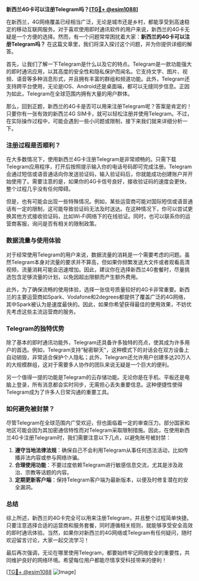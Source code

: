 **新西兰4G卡可以注册Telegram吗？[[TG💪+ @esim1088](https://t.me/s/esim1088)]**

在新西兰，4G网络覆盖已经相当广泛，无论是城市还是乡村，都能享受到高速稳定的移动互联网服务。对于喜欢使用即时通讯软件的用户来说，新西兰的4G卡无疑是一个方便的选择。然而，有一个问题常常困扰着大家：**新西兰的4G卡可以注册Telegram吗？** 在这篇文章里，我们将深入探讨这个问题，并为你提供详细的解答。

首先，让我们了解一下Telegram是什么以及它的特点。Telegram是一款功能强大的即时通讯应用，以其高度的安全性和隐私保护而闻名。它支持文字、图片、视频、语音等多种消息形式，并且拥有丰富的群组和频道功能。此外，Telegram还支持跨平台使用，无论是iOS、Android还是桌面端，都可以无缝同步信息。正因为如此，Telegram在全球范围内拥有大量的用户群体。

那么，回到正题，新西兰的4G卡是否可以用来注册Telegram呢？答案是肯定的！只要你有一张有效的新西兰4G SIM卡，就可以轻松注册并使用Telegram。不过，在实际操作过程中，可能会遇到一些小问题或限制，接下来我们就来详细分析一下。

### 注册过程是否顺利？

在大多数情况下，使用新西兰4G卡注册Telegram是非常顺畅的。只需下载Telegram应用程序，打开后按照提示输入你的电话号码即可完成注册。Telegram会通过短信或语音通话向你发送验证码，输入验证码后，你就能成功创建账户并开始使用了。需要注意的是，如果你的4G卡信号良好，接收验证码的速度会更快，整个过程几乎没有任何障碍。

但是，也有可能会出现一些特殊情况。例如，某些运营商可能对国际短信或语音通话有一定的限制，这可能导致验证码无法及时送达。在这种情况下，你可以尝试更换其他方式接收验证码，比如Wi-Fi网络下的在线验证。同时，也可以联系你的运营商客服，询问是否有相关的限制政策。

### 数据流量与使用体验

对于经常使用Telegram的用户来说，数据流量的消耗是一个需要考虑的问题。虽然Telegram本身对流量的要求并不算高，但如果你频繁发送大文件或者观看高清视频，流量消耗可能会迅速增加。因此，建议你在选择新西兰4G套餐时，尽量挑选包含足够流量的计划，以免因超出限额而产生额外费用。

此外，为了确保流畅的使用体验，选择一张信号质量较好的4G卡非常重要。新西兰的主要运营商如Spark、Vodafone和2degrees都提供了覆盖广泛的4G网络，其中Spark被认为是速度最快的。因此，如果你希望获得最佳的使用效果，不妨优先考虑这些主流运营商的服务。

### Telegram的独特优势

除了基本的即时通讯功能外，Telegram还具备许多独特的亮点，使其成为许多用户的首选。例如，Telegram支持“秘密聊天”，这种模式下的对话会在双方设备上自动销毁，非常适合保护个人隐私；此外，Telegram还允许用户创建多达20万人的大规模群组，这对于需要多人协作的团队来说无疑是一个巨大的便利。

另一个值得一提的功能是Telegram的云存储功能。无论你是在手机、平板还是电脑上登录，所有消息都会实时同步，无需担心丢失重要信息。这种便捷性使得Telegram成为了许多人日常沟通的重要工具。

### 如何避免被封禁？

尽管Telegram在全球范围内广受欢迎，但也面临着一定的审查压力。部分国家和地区可能会因为其加密通信特性而对Telegram采取限制措施。因此，在使用新西兰4G卡注册Telegram时，我们需要注意以下几点，以避免账号被封禁：

1. **遵守当地法律法规**：确保自己不会利用Telegram从事任何违法活动，比如传播非法内容或参与网络诈骗。
2. **合理使用功能**：不要过度依赖Telegram进行敏感信息交流，尤其是涉及政治、宗教等话题的内容。
3. **定期更新客户端**：保持Telegram客户端为最新版本，以便及时修复潜在的安全漏洞。

### 总结

综上所述，新西兰的4G卡完全可以用来注册Telegram，并且整个过程简单快捷。只要注意选择合适的运营商和服务套餐，同时遵循相关规则，就能够享受安全高效的即时通讯体验。当然，如果你对新西兰的4G网络或Telegram有任何疑问，随时欢迎留言讨论，大家一起交流学习！

最后再次强调，无论在哪里使用Telegram，都要始终牢记网络安全的重要性，共同维护良好的网络环境。希望每位用户都能尽情享受科技带来的便利！

[[TG💪+ @esim1088](https://t.me/s/esim1088) ![Image](https://i.postimg.cc/4NQfJmqS/Snipaste-2025-05-13-00-14-12.png)]